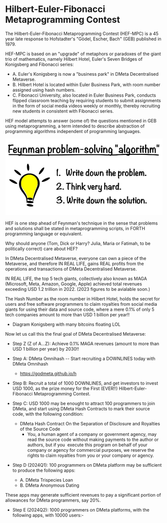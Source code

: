# Hilbert-Euler-Fibonacci Metaprogramming Contest 

The Hilbert-Euler-Fibonacci Metaprogramming Contest (HEF-MPC) is a 45 year late response to Hofstadter's "Gödel, Escher, Bach" (GEB)
published in 1979. 

HEF-MPC is based on an "upgrade" of metaphors or paradoxes of the giant trio of mathematics, namely 
Hilbert Hotel, Euler's Seven Bridges of Konigsberg and Fibonacci series:

- A. Euler's Konigsberg is now a "business park" in DMeta Decentralised Metaverse.
- B. Hilbert Hotel is located within Euler Business Park, with room number assigned using hash numbers.
- C. Fibonacci University, also located in Euler Business Park, conducts flipped classroom teaching by requiring students to submit assignments in the form of social media videos weekly or monthly, thereby recruiting new students in consistent with Fibonacci series.

HEF model attempts to answer (some of) the questions mentioned in GEB using metaprogramming, a term intended to describe abstraction of programming algorithms independent of programming languages.

![Alt text](image.png)

HEF is one step ahead of Feynman's technique in the sense that problems and solutions shall be stated in metaprogramming scripts, in FORTH programming language or equivalent.

Why should anyone (Tom, Dick or Harry? Julia, Maria or Fatimah, to be politically correct) care about HEF?

In DMeta Decentralised Metaverse, everyone can own a piece of the Metaverse, and therefore IN REAL LIFE, gains REAL profits from the operations and transactions of DMeta Decentralised Metaverse.

IN REAL LIFE, the top 5 tech giants, collectively also known as MAGA (Microsoft, Meta, Amazon, Google, Apple) achieved total revenues exceeding USD 1.2 trillion in 2022. (2023 figures to be avialable soon.)

The Hash Number as the room number in Hilbert Hotel, holds the secret for users and free software programmers to claim royalties from social media giants for using their data and source code, where a mere 0.1% of only 5 tech companies amount to more than USD 1 billion per year!!

- Diagram Konigsberg with many bitcoins floating LOL

Now let us call this the final goal of DMeta Decentralised Metaverse:

- Step Z (Z of A...Z): Achieve 0.1% MAGA revenues (amount to more than USD 1 billion per year) by 2030!!

- Step A: DMeta Omnihash -- Start recruiting a DOWNLINES today with DMeta Omnihash
  - https://godmeta.github.io/h

- Step B: Recruit a total of 1000 DOWNLINES, and get investors to invest USD 1000, as the prize money for the First (EVER!!) Hilbert-Euler-Fibonacci Metaprogramming Contest.

- Step C: USD 1000 may be enought to attract 100 programmers to join DMeta, and start using DMeta Hash Contracts to mark their source code, with the following condition:
  - DMeta Hash Contract On the Separation of Disclosure and Royalties of the Source Code
    - You, a human agent of a company or government agency, may read the source code without making payments to the author or authors, but if you  execute this program on behalf of your company or agency for commercial purposes, we reserve the rights to claim royalties from you or your company or agency.

- Step D (2024Q1): 100 programmers on DMeta platform may be sufficient to produce the following apps:
  - A. DMeta Trispecies Loan
  - B. DMeta Anonymous Dating

These apps may generate sufficient revenues to pay a significant portion of allowances for DMeta programmers, say 20%.

- Step E (2024Q2): 1000 programmers on DMeta platforms, with the following apps, with 10000 users:-